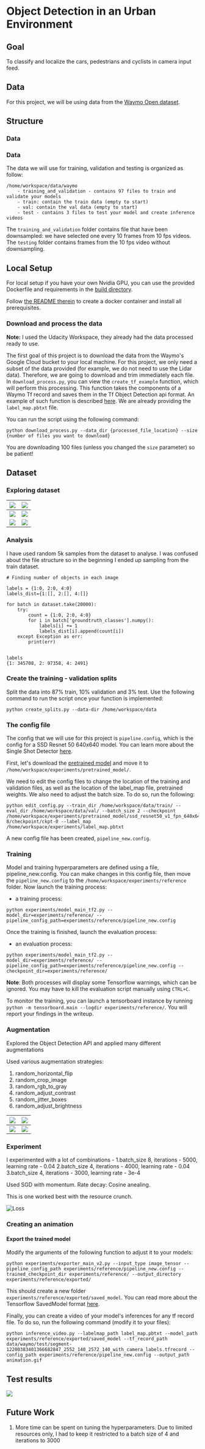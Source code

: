 # Object Detection in an Urban Environment


## Goal

To classify and localize the cars, pedestrians and cyclists in camera input feed.

## Data

For this project, we will be using data from the [Waymo Open dataset](https://waymo.com/open/).

## Structure

### Data

### Data

The data we will use for training, validation and testing is organized as follow:
```
/home/workspace/data/waymo
    - training_and_validation - contains 97 files to train and validate your models
    - train: contain the train data (empty to start)
    - val: contain the val data (empty to start)
    - test - contains 3 files to test your model and create inference videos
```

The `training_and_validation` folder contains file that have been downsampled: we have selected one every 10 frames from 10 fps videos. The `testing` folder contains frames from the 10 fps video without downsampling.




## Local Setup

For local setup if you have your own Nvidia GPU, you can use the provided Dockerfile and requirements in the [build directory](./build).

Follow [the README therein](./build/README.md) to create a docker container and install all prerequisites.


### Download and process the data


**Note:** I used the Udacity Workspace, they already had the data processed ready to use.

The first goal of this project is to download the data from the Waymo's Google Cloud bucket to your local machine. For this project, we only need a subset of the data provided (for example, we do not need to use the Lidar data). Therefore, we are going to download and trim immediately each file. In `download_process.py`, you can view the `create_tf_example` function, which will perform this processing. This function takes the components of a Waymo Tf record and saves them in the Tf Object Detection api format. An example of such function is described [here](https://tensorflow-object-detection-api-tutorial.readthedocs.io/en/latest/training.html#create-tensorflow-records). We are already providing the `label_map.pbtxt` file.

You can run the script using the following command:
```
python download_process.py --data_dir {processed_file_location} --size {number of files you want to download}
```

You are downloading 100 files (unless you changed the `size` parameter) so be patient!



## Dataset


### Exploring dataset


| ![](images/download1.png)  |  ![](images/download2.png) |
:-------------------------:|:-------------------------:
| ![](images/download3.png)  |  ![](images/download4.png) |
| ![](images/download5.png)  |  ![](images/download6.png) |


### Analysis


I have used random 5k samples from the dataset to analyse. I was confused about the file structure so in the beginning I ended up sampling from the train dataset.

```
# Finding number of objects in each image

labels = {1:0, 2:0, 4:0}
labels_dist={1:[], 2:[], 4:[]}

for batch in dataset.take(20000):
    try:
        count = {1:0, 2:0, 4:0}
        for i in batch['groundtruth_classes'].numpy():
            labels[i] += 1
            labels_dist[i].append(count[i])
    except Exception as err:
        print(err)


labels
{1: 345708, 2: 97358, 4: 2491}
```

### Create the training - validation splits

Split the data into 87% train, 10% validation and 3% test.
Use the following command to run the script once your function is implemented:
```
python create_splits.py --data-dir /home/workspace/data
```

### The config file


The config that we will use for this project is `pipeline.config`, which is the config for a SSD Resnet 50 640x640 model. You can learn more about the Single Shot Detector [here](https://arxiv.org/pdf/1512.02325.pdf).

First, let's download the [pretrained model](http://download.tensorflow.org/models/object_detection/tf2/20200711/ssd_resnet50_v1_fpn_640x640_coco17_tpu-8.tar.gz) and move it to `/home/workspace/experiments/pretrained_model/`.

We need to edit the config files to change the location of the training and validation files, as well as the location of the label_map file, pretrained weights. We also need to adjust the batch size. To do so, run the following:
```
python edit_config.py --train_dir /home/workspace/data/train/ --eval_dir /home/workspace/data/val/ --batch_size 2 --checkpoint /home/workspace/experiments/pretrained_model/ssd_resnet50_v1_fpn_640x640_coco17_tpu-8/checkpoint/ckpt-0 --label_map /home/workspace/experiments/label_map.pbtxt
```
A new config file has been created, `pipeline_new.config`.



### Training


Model and training hyperparameters are defined using a file, pipeline_new.config.
You can make changes in this config file, then move the `pipeline_new.config` to the `/home/workspace/experiments/reference` folder. Now launch the training process:
* a training process:
```
python experiments/model_main_tf2.py --model_dir=experiments/reference/ --pipeline_config_path=experiments/reference/pipeline_new.config
```
Once the training is finished, launch the evaluation process:
* an evaluation process:
```
python experiments/model_main_tf2.py --model_dir=experiments/reference/ --pipeline_config_path=experiments/reference/pipeline_new.config --checkpoint_dir=experiments/reference/
```

**Note**: Both processes will display some Tensorflow warnings, which can be ignored. You may have to kill the evaluation script manually using
`CTRL+C`.

To monitor the training, you can launch a tensorboard instance by running `python -m tensorboard.main --logdir experiments/reference/`. You will report your findings in the writeup.


### Augmentation

Explored the Object Detection API and applied many different augmentations

Used various augmentation strategies:
1. random_horizontal_flip
2. random_crop_image
3. random_rgb_to_gray
4. random_adjust_contrast
5. random_jitter_boxes
6. random_adjust_brightness


| ![](images/augment1.png)  |  ![](images/augment2.png) |
:-------------------------:|:-------------------------:
| ![](images/augment3.png)  |  ![](images/augment4.png) |



### Experiment

I experimented with a lot of combinations -
1.batch_size 8, iterations - 5000, learning rate - 0.04
2.batch_size 4, iterations - 4000, learning rate - 0.04
3.batch_size 4, iterations - 3000, learning rate - 3e-4

Used SGD with momentum. Rate decay: Cosine anealing.

This is one worked best with the resource crunch.


![Loss](images/tensorflow.png)




### Creating an animation

#### Export the trained model

Modify the arguments of the following function to adjust it to your models:

```
python experiments/exporter_main_v2.py --input_type image_tensor --pipeline_config_path experiments/reference/pipeline_new.config --trained_checkpoint_dir experiments/reference/ --output_directory experiments/reference/exported/
```

This should create a new folder `experiments/reference/exported/saved_model`. You can read more about the Tensorflow SavedModel format [here](https://www.tensorflow.org/guide/saved_model).

Finally, you can create a video of your model's inferences for any tf record file. To do so, run the following command (modify it to your files):
```
python inference_video.py --labelmap_path label_map.pbtxt --model_path experiments/reference/exported/saved_model --tf_record_path data/waymo/test/segment-12200383401366682847_2552_140_2572_140_with_camera_labels.tfrecord --config_path experiments/reference/pipeline_new.config --output_path animation.gif
```

## Test results

![](images/animation.gif)



## Future Work

1. More time can be spent on tuning the hyperparameters. Due to limited resources only, I had to keep it restricted to a batch size of 4 and iterations to 3000

